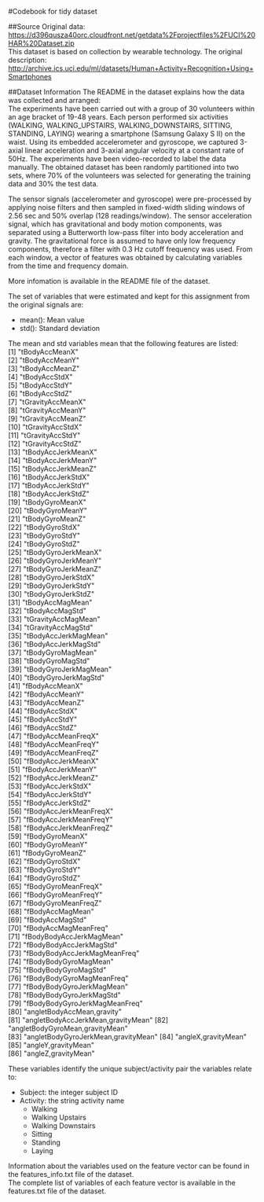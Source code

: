 #Codebook for tidy dataset

##Source
Original data: https://d396qusza40orc.cloudfront.net/getdata%2Fprojectfiles%2FUCI%20HAR%20Dataset.zip  
This dataset is based on collection by wearable technology. The original description: http://archive.ics.uci.edu/ml/datasets/Human+Activity+Recognition+Using+Smartphones

##Dataset Information
The README in the dataset explains how the data was collected and arranged:  
The experiments have been carried out with a group of 30 volunteers within an age bracket of 19-48 years. Each person performed six activities (WALKING, WALKING_UPSTAIRS, WALKING_DOWNSTAIRS, SITTING, STANDING, LAYING) wearing a smartphone (Samsung Galaxy S II) on the waist. Using its embedded accelerometer and gyroscope, we captured 3-axial linear acceleration and 3-axial angular velocity at a constant rate of 50Hz. The experiments have been video-recorded to label the data manually. The obtained dataset has been randomly partitioned into two sets, where 70% of the volunteers was selected for generating the training data and 30% the test data. 

The sensor signals (accelerometer and gyroscope) were pre-processed by applying noise filters and then sampled in fixed-width sliding windows of 2.56 sec and 50% overlap (128 readings/window). The sensor acceleration signal, which has gravitational and body motion components, was separated using a Butterworth low-pass filter into body acceleration and gravity. The gravitational force is assumed to have only low frequency components, therefore a filter with 0.3 Hz cutoff frequency was used. From each window, a vector of features was obtained by calculating variables from the time and frequency domain.  

More infomation is available in the README file of the dataset.

The set of variables that were estimated and kept for this assignment from the original signals are:  
+ mean(): Mean value  
+ std(): Standard deviation  
 
The mean and std variables mean that the following features are listed:  
 [1] "tBodyAccMeanX"                     
 [2] "tBodyAccMeanY"                     
 [3] "tBodyAccMeanZ"                     
 [4] "tBodyAccStdX"                      
 [5] "tBodyAccStdY"                      
 [6] "tBodyAccStdZ"                      
 [7] "tGravityAccMeanX"                  
 [8] "tGravityAccMeanY"                  
 [9] "tGravityAccMeanZ"                  
[10] "tGravityAccStdX"                   
[11] "tGravityAccStdY"                   
[12] "tGravityAccStdZ"                   
[13] "tBodyAccJerkMeanX"                 
[14] "tBodyAccJerkMeanY"                 
[15] "tBodyAccJerkMeanZ"                 
[16] "tBodyAccJerkStdX"                  
[17] "tBodyAccJerkStdY"                  
[18] "tBodyAccJerkStdZ"                  
[19] "tBodyGyroMeanX"                    
[20] "tBodyGyroMeanY"                    
[21] "tBodyGyroMeanZ"                    
[22] "tBodyGyroStdX"                     
[23] "tBodyGyroStdY"                     
[24] "tBodyGyroStdZ"                     
[25] "tBodyGyroJerkMeanX"                
[26] "tBodyGyroJerkMeanY"                
[27] "tBodyGyroJerkMeanZ"                
[28] "tBodyGyroJerkStdX"                 
[29] "tBodyGyroJerkStdY"                 
[30] "tBodyGyroJerkStdZ"                 
[31] "tBodyAccMagMean"                   
[32] "tBodyAccMagStd"                    
[33] "tGravityAccMagMean"                
[34] "tGravityAccMagStd"                 
[35] "tBodyAccJerkMagMean"               
[36] "tBodyAccJerkMagStd"                
[37] "tBodyGyroMagMean"                  
[38] "tBodyGyroMagStd"                   
[39] "tBodyGyroJerkMagMean"              
[40] "tBodyGyroJerkMagStd"               
[41] "fBodyAccMeanX"                     
[42] "fBodyAccMeanY"                     
[43] "fBodyAccMeanZ"                     
[44] "fBodyAccStdX"                      
[45] "fBodyAccStdY"                      
[46] "fBodyAccStdZ"                      
[47] "fBodyAccMeanFreqX"                 
[48] "fBodyAccMeanFreqY"                 
[49] "fBodyAccMeanFreqZ"                 
[50] "fBodyAccJerkMeanX"                 
[51] "fBodyAccJerkMeanY"                 
[52] "fBodyAccJerkMeanZ"                 
[53] "fBodyAccJerkStdX"                  
[54] "fBodyAccJerkStdY"                  
[55] "fBodyAccJerkStdZ"                  
[56] "fBodyAccJerkMeanFreqX"             
[57] "fBodyAccJerkMeanFreqY"             
[58] "fBodyAccJerkMeanFreqZ"             
[59] "fBodyGyroMeanX"                    
[60] "fBodyGyroMeanY"                    
[61] "fBodyGyroMeanZ"                    
[62] "fBodyGyroStdX"                     
[63] "fBodyGyroStdY"                     
[64] "fBodyGyroStdZ"                     
[65] "fBodyGyroMeanFreqX"                
[66] "fBodyGyroMeanFreqY"                
[67] "fBodyGyroMeanFreqZ"                
[68] "fBodyAccMagMean"                   
[69] "fBodyAccMagStd"                    
[70] "fBodyAccMagMeanFreq"               
[71] "fBodyBodyAccJerkMagMean"           
[72] "fBodyBodyAccJerkMagStd"            
[73] "fBodyBodyAccJerkMagMeanFreq"       
[74] "fBodyBodyGyroMagMean"              
[75] "fBodyBodyGyroMagStd"               
[76] "fBodyBodyGyroMagMeanFreq"          
[77] "fBodyBodyGyroJerkMagMean"          
[78] "fBodyBodyGyroJerkMagStd"           
[79] "fBodyBodyGyroJerkMagMeanFreq"      
[80] "angletBodyAccMean,gravity"         
[81] "angletBodyAccJerkMean,gravityMean" 
[82] "angletBodyGyroMean,gravityMean"    
[83] "angletBodyGyroJerkMean,gravityMean"
[84] "angleX,gravityMean"                
[85] "angleY,gravityMean"                
[86] "angleZ,gravityMean" 
 
These variables identify the unique subject/activity pair the variables relate to:

+ Subject: the integer subject ID  
+ Activity: the string activity name  
  * Walking  
  * Walking Upstairs  
  * Walking Downstairs  
  * Sitting  
  * Standing  
  * Laying  

Information about the variables used on the feature vector can be found in the features_info.txt file of the dataset.  
The complete list of variables of each feature vector is available in the features.txt file of the dataset. 
